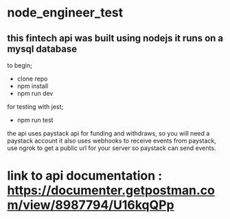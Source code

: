 # node_engineer_test
## this fintech api was built using nodejs it runs on a mysql database
to begin;
- clone repo
- npm install
- npm run dev

for testing with jest;
- npm run test

the api uses paystack api for funding and withdraws, so you will need a paystack account
it also uses webhooks to receive events from paystack, use ngrok to get a public url for your server
so paystack can send events.
# link to api documentation : https://documenter.getpostman.com/view/8987794/U16kqQPp
